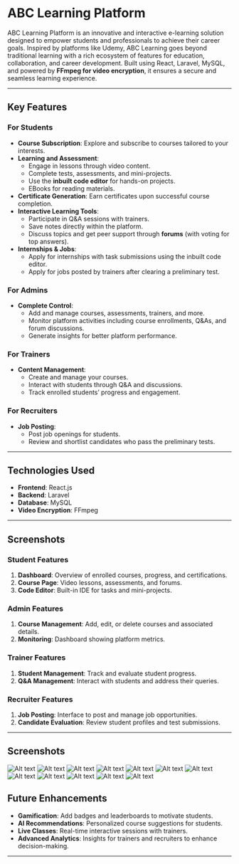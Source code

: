 # ABC Learning Platform

ABC Learning Platform is an innovative and interactive e-learning solution designed to empower students and professionals to achieve their career goals. Inspired by platforms like Udemy, ABC Learning goes beyond traditional learning with a rich ecosystem of features for education, collaboration, and career development. Built using React, Laravel, MySQL, and powered by **FFmpeg for video encryption**, it ensures a secure and seamless learning experience.

---

## Key Features

### For Students
- **Course Subscription**: Explore and subscribe to courses tailored to your interests.
- **Learning and Assessment**:
  - Engage in lessons through video content.
  - Complete tests, assessments, and mini-projects.
  - Use the **inbuilt code editor** for hands-on projects.
  - EBooks for reading materials.
- **Certificate Generation**: Earn certificates upon successful course completion.
- **Interactive Learning Tools**:
  - Participate in Q&A sessions with trainers.
  - Save notes directly within the platform.
  - Discuss topics and get peer support through **forums** (with voting for top answers).
- **Internships & Jobs**:
  - Apply for internships with task submissions using the inbuilt code editor.
  - Apply for jobs posted by trainers after clearing a preliminary test.

### For Admins
- **Complete Control**:
  - Add and manage courses, assessments, trainers, and more.
  - Monitor platform activities including course enrollments, Q&As, and forum discussions.
  - Generate insights for better platform performance.

### For Trainers
- **Content Management**:
  - Create and manage your courses.
  - Interact with students through Q&A and discussions.
  - Track enrolled students’ progress and engagement.

### For Recruiters
- **Job Posting**:
  - Post job openings for students.
  - Review and shortlist candidates who pass the preliminary tests.

---

## Technologies Used

- **Frontend**: React.js
- **Backend**: Laravel
- **Database**: MySQL
- **Video Encryption**: FFmpeg

---

## Screenshots

### Student Features
1. **Dashboard**: Overview of enrolled courses, progress, and certifications.
2. **Course Page**: Video lessons, assessments, and forums.
3. **Code Editor**: Built-in IDE for tasks and mini-projects.

### Admin Features
1. **Course Management**: Add, edit, or delete courses and associated details.
2. **Monitoring**: Dashboard showing platform metrics.

### Trainer Features
1. **Student Management**: Track and evaluate student progress.
2. **Q&A Management**: Interact with students and address their queries.

### Recruiter Features
1. **Job Posting**: Interface to post and manage job opportunities.
2. **Candidate Evaluation**: Review student profiles and test submissions.

---
## Screenshots
![Alt text](images/dashboard.png)
![Alt text](images/mycourses.png)
![Alt text](images/learning.png)
![Alt text](images/learning2.png)
![Alt text](images/forum.png)
![Alt text](images/internship.png)
![Alt text](images/ebook.png)
![Alt text](images/jobs.png)
![Alt text](images/profile.png)
![Alt text](images/test.png)
![Alt text](images/test-result.png)
![Alt text](images/elab.png)

## Future Enhancements
- **Gamification**: Add badges and leaderboards to motivate students.
- **AI Recommendations**: Personalized course suggestions for students.
- **Live Classes**: Real-time interactive sessions with trainers.
- **Advanced Analytics**: Insights for trainers and recruiters to enhance decision-making.

---

